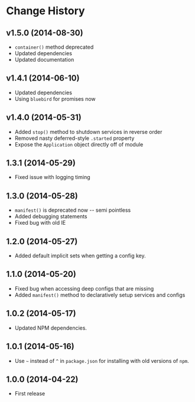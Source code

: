 # Change History

## v1.5.0 (2014-08-30)

* `container()` method deprecated
* Updated dependencies
* Updated documentation

## v1.4.1 (2014-06-10)

* Updated dependencies
* Using `bluebird` for promises now

## v1.4.0 (2014-05-31)

* Added `stop()` method to shutdown services in reverse order
* Removed nasty deferred-style `.started` property
* Expose the `Application` object directly off of module

## 1.3.1 (2014-05-29)

* Fixed issue with logging timing

## 1.3.0 (2014-05-28)

* `manifest()` is deprecated now -- semi pointless
* Added debugging statements
* Fixed bug with old IE

## 1.2.0 (2014-05-27)

* Added default implicit sets when getting a config key.

## 1.1.0 (2014-05-20)

* Fixed bug when accessing deep configs that are missing
* Added `manifest()` method to declaratively setup services and configs

## 1.0.2 (2014-05-17)

* Updated NPM dependencies.

## 1.0.1 (2014-05-16)

* Use `~` instead of `^` in `package.json` for installing with old versions of `npm`.

## 1.0.0 (2014-04-22)

* First release
